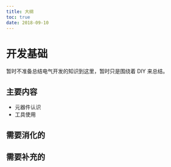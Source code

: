 ```yaml
---
title: 大纲
toc: true
date: 2018-09-10
---
```

# 开发基础

暂时不准备总结电气开发的知识到这里，暂时只是围绕着 DIY 来总结。

## 主要内容

- 元器件认识
- 工具使用

## 需要消化的


## 需要补充的
